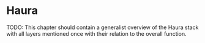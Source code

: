 # Haura

TODO: This chapter should contain a generalist overview of the Haura stack with
all layers mentioned once with their relation to the overall function.
